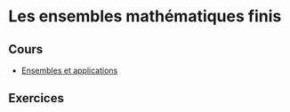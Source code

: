 # Les ensembles mathématiques finis

## Cours

- [Ensembles et applications](https://www.youtube.com/watch?v=bPT6-g3B5wQ&list=PL6690366268FBF2C0)



## Exercices





